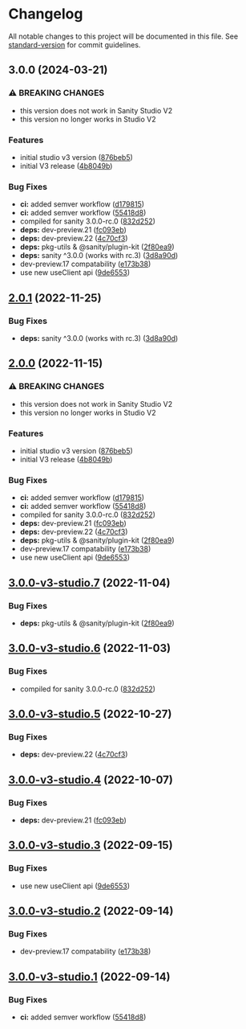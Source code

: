 # Changelog

All notable changes to this project will be documented in this file. See [standard-version](https://github.com/conventional-changelog/standard-version) for commit guidelines.

## 3.0.0 (2024-03-21)


### ⚠ BREAKING CHANGES

* this version does not work in Sanity Studio V2
* this version no longer works in Studio V2

### Features

* initial studio v3 version ([876beb5](https://github.com/sanity-io/sanity-plugin-graph-view/commit/876beb51ed7399f0c21a9ec57fe6e10ee625011a))
* initial V3 release ([4b8049b](https://github.com/sanity-io/sanity-plugin-graph-view/commit/4b8049b7755f935942b3362a41c6d1f9a891ec72))


### Bug Fixes

* **ci:** added semver workflow ([d179815](https://github.com/sanity-io/sanity-plugin-graph-view/commit/d179815f36bd260c8ea6d33a9e66b1e8968700b6))
* **ci:** added semver workflow ([55418d8](https://github.com/sanity-io/sanity-plugin-graph-view/commit/55418d87b50809561e3b844c8ace0e7358ef0734))
* compiled for sanity 3.0.0-rc.0 ([832d252](https://github.com/sanity-io/sanity-plugin-graph-view/commit/832d252f031e15856525264617e65126db606069))
* **deps:** dev-preview.21 ([fc093eb](https://github.com/sanity-io/sanity-plugin-graph-view/commit/fc093ebe8445c48e4ff1943e9667d2ccc29973a4))
* **deps:** dev-preview.22 ([4c70cf3](https://github.com/sanity-io/sanity-plugin-graph-view/commit/4c70cf3944d4e80554697183aeae8186625a44b1))
* **deps:** pkg-utils & @sanity/plugin-kit ([2f80ea9](https://github.com/sanity-io/sanity-plugin-graph-view/commit/2f80ea9f4bacb7aaba700fc5df6d24e3a2af7c61))
* **deps:** sanity ^3.0.0 (works with rc.3) ([3d8a90d](https://github.com/sanity-io/sanity-plugin-graph-view/commit/3d8a90d899c18dfbd87ae59ffff63c9f30f9a41f))
* dev-preview.17 compatability ([e173b38](https://github.com/sanity-io/sanity-plugin-graph-view/commit/e173b38b09c4d0e4a6db8952f5cb686aad33797f))
* use new useClient api ([9de6553](https://github.com/sanity-io/sanity-plugin-graph-view/commit/9de65534e88f9623a7c588e5a25cb8321feb5cbb))

## [2.0.1](https://github.com/sanity-io/sanity-plugin-graph-view/compare/v2.0.0...v2.0.1) (2022-11-25)

### Bug Fixes

- **deps:** sanity ^3.0.0 (works with rc.3) ([3d8a90d](https://github.com/sanity-io/sanity-plugin-graph-view/commit/3d8a90d899c18dfbd87ae59ffff63c9f30f9a41f))

## [2.0.0](https://github.com/sanity-io/sanity-plugin-graph-view/compare/v1.0.7...v2.0.0) (2022-11-15)

### ⚠ BREAKING CHANGES

- this version does not work in Sanity Studio V2
- this version no longer works in Studio V2

### Features

- initial studio v3 version ([876beb5](https://github.com/sanity-io/sanity-plugin-graph-view/commit/876beb51ed7399f0c21a9ec57fe6e10ee625011a))
- initial V3 release ([4b8049b](https://github.com/sanity-io/sanity-plugin-graph-view/commit/4b8049b7755f935942b3362a41c6d1f9a891ec72))

### Bug Fixes

- **ci:** added semver workflow ([d179815](https://github.com/sanity-io/sanity-plugin-graph-view/commit/d179815f36bd260c8ea6d33a9e66b1e8968700b6))
- **ci:** added semver workflow ([55418d8](https://github.com/sanity-io/sanity-plugin-graph-view/commit/55418d87b50809561e3b844c8ace0e7358ef0734))
- compiled for sanity 3.0.0-rc.0 ([832d252](https://github.com/sanity-io/sanity-plugin-graph-view/commit/832d252f031e15856525264617e65126db606069))
- **deps:** dev-preview.21 ([fc093eb](https://github.com/sanity-io/sanity-plugin-graph-view/commit/fc093ebe8445c48e4ff1943e9667d2ccc29973a4))
- **deps:** dev-preview.22 ([4c70cf3](https://github.com/sanity-io/sanity-plugin-graph-view/commit/4c70cf3944d4e80554697183aeae8186625a44b1))
- **deps:** pkg-utils & @sanity/plugin-kit ([2f80ea9](https://github.com/sanity-io/sanity-plugin-graph-view/commit/2f80ea9f4bacb7aaba700fc5df6d24e3a2af7c61))
- dev-preview.17 compatability ([e173b38](https://github.com/sanity-io/sanity-plugin-graph-view/commit/e173b38b09c4d0e4a6db8952f5cb686aad33797f))
- use new useClient api ([9de6553](https://github.com/sanity-io/sanity-plugin-graph-view/commit/9de65534e88f9623a7c588e5a25cb8321feb5cbb))

## [3.0.0-v3-studio.7](https://github.com/sanity-io/sanity-plugin-graph-view/compare/v3.0.0-v3-studio.6...v3.0.0-v3-studio.7) (2022-11-04)

### Bug Fixes

- **deps:** pkg-utils & @sanity/plugin-kit ([2f80ea9](https://github.com/sanity-io/sanity-plugin-graph-view/commit/2f80ea9f4bacb7aaba700fc5df6d24e3a2af7c61))

## [3.0.0-v3-studio.6](https://github.com/sanity-io/sanity-plugin-graph-view/compare/v3.0.0-v3-studio.5...v3.0.0-v3-studio.6) (2022-11-03)

### Bug Fixes

- compiled for sanity 3.0.0-rc.0 ([832d252](https://github.com/sanity-io/sanity-plugin-graph-view/commit/832d252f031e15856525264617e65126db606069))

## [3.0.0-v3-studio.5](https://github.com/sanity-io/sanity-plugin-graph-view/compare/v3.0.0-v3-studio.4...v3.0.0-v3-studio.5) (2022-10-27)

### Bug Fixes

- **deps:** dev-preview.22 ([4c70cf3](https://github.com/sanity-io/sanity-plugin-graph-view/commit/4c70cf3944d4e80554697183aeae8186625a44b1))

## [3.0.0-v3-studio.4](https://github.com/sanity-io/sanity-plugin-graph-view/compare/v3.0.0-v3-studio.3...v3.0.0-v3-studio.4) (2022-10-07)

### Bug Fixes

- **deps:** dev-preview.21 ([fc093eb](https://github.com/sanity-io/sanity-plugin-graph-view/commit/fc093ebe8445c48e4ff1943e9667d2ccc29973a4))

## [3.0.0-v3-studio.3](https://github.com/sanity-io/sanity-plugin-graph-view/compare/v3.0.0-v3-studio.2...v3.0.0-v3-studio.3) (2022-09-15)

### Bug Fixes

- use new useClient api ([9de6553](https://github.com/sanity-io/sanity-plugin-graph-view/commit/9de65534e88f9623a7c588e5a25cb8321feb5cbb))

## [3.0.0-v3-studio.2](https://github.com/sanity-io/sanity-plugin-graph-view/compare/v3.0.0-v3-studio.1...v3.0.0-v3-studio.2) (2022-09-14)

### Bug Fixes

- dev-preview.17 compatability ([e173b38](https://github.com/sanity-io/sanity-plugin-graph-view/commit/e173b38b09c4d0e4a6db8952f5cb686aad33797f))

## [3.0.0-v3-studio.1](https://github.com/sanity-io/sanity-plugin-graph-view/compare/v3.0.0-v3-studio.0...v3.0.0-v3-studio.1) (2022-09-14)

### Bug Fixes

- **ci:** added semver workflow ([55418d8](https://github.com/sanity-io/sanity-plugin-graph-view/commit/55418d87b50809561e3b844c8ace0e7358ef0734))

